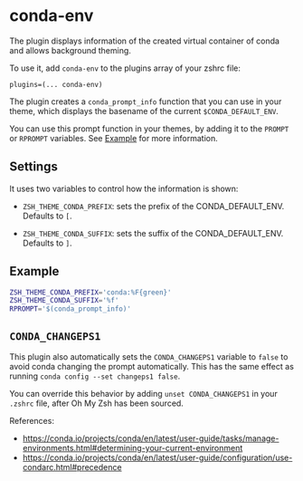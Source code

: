 # conda-env

The plugin displays information of the created virtual container of conda and
allows background theming.

To use it, add `conda-env` to the plugins array of your zshrc file:

```
plugins=(... conda-env)
```

The plugin creates a `conda_prompt_info` function that you can use in your
theme, which displays the basename of the current `$CONDA_DEFAULT_ENV`.

You can use this prompt function in your themes, by adding it to the `PROMPT` or
`RPROMPT` variables. See [Example](#example) for more information.

## Settings

It uses two variables to control how the information is shown:

-   `ZSH_THEME_CONDA_PREFIX`: sets the prefix of the CONDA_DEFAULT_ENV. Defaults
    to `[`.

-   `ZSH_THEME_CONDA_SUFFIX`: sets the suffix of the CONDA_DEFAULT_ENV. Defaults
    to `]`.

## Example

```sh
ZSH_THEME_CONDA_PREFIX='conda:%F{green}'
ZSH_THEME_CONDA_SUFFIX='%f'
RPROMPT='$(conda_prompt_info)'
```

## `CONDA_CHANGEPS1`

This plugin also automatically sets the `CONDA_CHANGEPS1` variable to `false` to
avoid conda changing the prompt automatically. This has the same effect as
running `conda config --set changeps1 false`.

You can override this behavior by adding `unset CONDA_CHANGEPS1` in your
`.zshrc` file, after Oh My Zsh has been sourced.

References:

-   https://conda.io/projects/conda/en/latest/user-guide/tasks/manage-environments.html#determining-your-current-environment
-   https://conda.io/projects/conda/en/latest/user-guide/configuration/use-condarc.html#precedence
